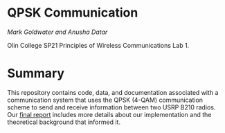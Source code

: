 # QPSK Communication
*Mark Goldwater and Anusha Datar*

Olin College SP21 Principles of Wireless Communications Lab 1.
# Summary
This repository contains code, data, and documentation associated with a 
communication system that uses the QPSK (4-QAM) communication scheme to send and
receive information between two USRP B210 radios. Our [final report](https://github.com/anushadatar/usrp-qpsk/blob/main/docs/report.pdf) includes
more details about our implementation and the theoretical background that
informed it.
